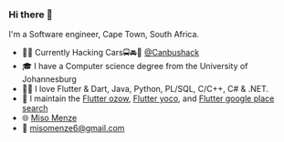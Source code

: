 ### Hi there 👋

I'm a Software engineer, Cape Town, South Africa.
- 👨‍💻 Currently Hacking Cars🚍🚘🚖 [@Canbushack](https://www.canbushack.com/)
- 🎓 I have a Computer science degree from the University of Johannesburg
- 👨‍💻 I love Flutter & Dart, Java, Python, PL/SQL, C/C++, C# & .NET.
- 🔭 I maintain the [Flutter ozow](https://pub.dev/packages/flutter_ozow), [Flutter yoco](https://pub.dev/packages/flutter_yoco), and [Flutter google place search](https://pub.dev/packages/flutter_google_place_search)
- 🌐 [Miso Menze](misomenze.info)
- 📧 misomenze6@gmail.com
